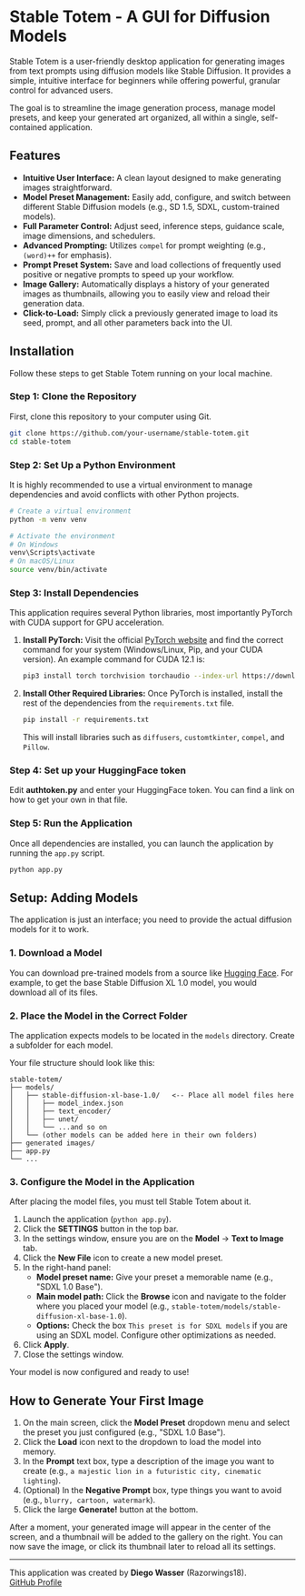 # Stable Totem - A GUI for Diffusion Models

Stable Totem is a user-friendly desktop application for generating images from text prompts using diffusion models like Stable Diffusion. It provides a simple, intuitive interface for beginners while offering powerful, granular control for advanced users.

The goal is to streamline the image generation process, manage model presets, and keep your generated art organized, all within a single, self-contained application.

<screenshot>

## Features

-   **Intuitive User Interface:** A clean layout designed to make generating images straightforward.
-   **Model Preset Management:** Easily add, configure, and switch between different Stable Diffusion models (e.g., SD 1.5, SDXL, custom-trained models).
-   **Full Parameter Control:** Adjust seed, inference steps, guidance scale, image dimensions, and schedulers.
-   **Advanced Prompting:** Utilizes `compel` for prompt weighting (e.g., `(word)++` for emphasis).
-   **Prompt Preset System:** Save and load collections of frequently used positive or negative prompts to speed up your workflow.
-   **Image Gallery:** Automatically displays a history of your generated images as thumbnails, allowing you to easily view and reload their generation data.
-   **Click-to-Load:** Simply click a previously generated image to load its seed, prompt, and all other parameters back into the UI.

## Installation

Follow these steps to get Stable Totem running on your local machine.

### Step 1: Clone the Repository

First, clone this repository to your computer using Git.

```bash
git clone https://github.com/your-username/stable-totem.git
cd stable-totem
```

### Step 2: Set Up a Python Environment

It is highly recommended to use a virtual environment to manage dependencies and avoid conflicts with other Python projects.

```bash
# Create a virtual environment
python -m venv venv

# Activate the environment
# On Windows
venv\Scripts\activate
# On macOS/Linux
source venv/bin/activate
```

### Step 3: Install Dependencies

This application requires several Python libraries, most importantly PyTorch with CUDA support for GPU acceleration.

1.  **Install PyTorch:** Visit the official [PyTorch website](https://pytorch.org/get-started/locally/) and find the correct command for your system (Windows/Linux, Pip, and your CUDA version). An example command for CUDA 12.1 is:
    ```bash
    pip3 install torch torchvision torchaudio --index-url https://download.pytorch.org/whl/cu121
    ```

2.  **Install Other Required Libraries:** Once PyTorch is installed, install the rest of the dependencies from the `requirements.txt` file.
    ```bash
    pip install -r requirements.txt
    ```
    This will install libraries such as `diffusers`, `customtkinter`, `compel`, and `Pillow`.

### Step 4: Set up your HuggingFace token

Edit **authtoken.py** and enter your HuggingFace token. You can find a link on how to get your own in that file.

### Step 5: Run the Application

Once all dependencies are installed, you can launch the application by running the `app.py` script.

```bash
python app.py
```

## Setup: Adding Models

The application is just an interface; you need to provide the actual diffusion models for it to work.

### 1. Download a Model

You can download pre-trained models from a source like [Hugging Face](https://huggingface.co/). For example, to get the base Stable Diffusion XL 1.0 model, you would download all of its files.

### 2. Place the Model in the Correct Folder

The application expects models to be located in the `models` directory. Create a subfolder for each model.

Your file structure should look like this:

```
stable-totem/
├── models/
│   ├── stable-diffusion-xl-base-1.0/   <-- Place all model files here
│   │   ├── model_index.json
│   │   ├── text_encoder/
│   │   ├── unet/
│   │   └── ...and so on
│   └── (other models can be added here in their own folders)
├── generated images/
├── app.py
└── ...
```

### 3. Configure the Model in the Application

After placing the model files, you must tell Stable Totem about it.

1.  Launch the application (`python app.py`).
2.  Click the **SETTINGS** button in the top bar.
3.  In the settings window, ensure you are on the **Model** -> **Text to Image** tab.
4.  Click the **New File** icon to create a new model preset.
5.  In the right-hand panel:
    -   **Model preset name:** Give your preset a memorable name (e.g., "SDXL 1.0 Base").
    -   **Main model path:** Click the **Browse** icon and navigate to the folder where you placed your model (e.g., `stable-totem/models/stable-diffusion-xl-base-1.0`).
    -   **Options:** Check the box `This preset is for SDXL models` if you are using an SDXL model. Configure other optimizations as needed.
6.  Click **Apply**.
7.  Close the settings window.

Your model is now configured and ready to use!

## How to Generate Your First Image

1.  On the main screen, click the **Model Preset** dropdown menu and select the preset you just configured (e.g., "SDXL 1.0 Base").
2.  Click the **Load** icon next to the dropdown to load the model into memory.
3.  In the **Prompt** text box, type a description of the image you want to create (e.g., `a majestic lion in a futuristic city, cinematic lighting`).
4.  (Optional) In the **Negative Prompt** box, type things you want to avoid (e.g., `blurry, cartoon, watermark`).
5.  Click the large **Generate!** button at the bottom.

After a moment, your generated image will appear in the center of the screen, and a thumbnail will be added to the gallery on the right. You can now save the image, or click its thumbnail later to reload all its settings.

---

This application was created by **Diego Wasser** (Razorwings18).  
[GitHub Profile](https://github.com/razorwings18)
